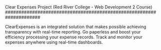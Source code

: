 Clear Expenses Project (Red River College - Web Development 2 Course)
#####################################################################

ClearExpenses is an integrated solution that makes possible achieving transparency with real-time reporting. Go paperless and boost your efficiency processing your expense records. Track and monitor your expenses anywhere using real-time dashboards.
